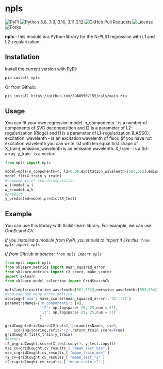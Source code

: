 # npls

![PyPI](https://img.shields.io/pypi/v/npls?color=orange) ![Python 3.8, 3.9, 3.10, 3.11,3.12](https://img.shields.io/pypi/pyversions/npls?color=blueviolet) ![GitHub Pull Requests](https://img.shields.io/github/issues-pr/89605502155/npls?color=blueviolet) ![License](https://img.shields.io/pypi/l/npls?color=blueviolet) ![Forks](https://img.shields.io/github/forks/89605502155/npls?style=social)

**npls** - this module is a Python library for the N-PLS1 regression with L1 and L2-regularization.


## Installation

Install the current version with [PyPI](https://pypi.org/project/):

```bash
pip install npls
```

Or from Github:
```bash
pip install https://github.com/89605502155/npls/main.zip
```

## Usage

You can fit your own regression model. n_components - is a number of components of SVD decomposition and l2 is a parameter of L2-regularization (Ridge) and l1 is a parameter of L1-regularization (LASSO), excitation_wavelenth - is an 
excitation wavelenth of fluor. (if you have not excitation wavelenth you can write list with len equal first shape of X_train),emission_wavelenth is an emission wavelenth. X_train - is a 3d-array. y_train -is a vector.

```python
from npls import npls 

model=npls(n_components=4, l2=0.09,excitation_wavelenth=[501,552],emission_wavelenth=[553,604])
model.fit(X_train,y_train)
#components of svd-decomposition
w_i=model.w_i
w_k=model.w_k
#predict
y_predicted=model.predict(X_test)
```

## Example

You can use this library with Scikit-learn library. For example, we can use GridSearchCV.

*If you installed a module from PyPi, you should to import it like this: ``` from npls import npls  ```*

*If from GitHub or source: ``` from npls import npls ```*

```python
from npls import npls 
from sklearn.metrics import mean_squared_error
from sklearn.metrics import r2_score, make_scorer
import sklearn
from sklearn.model_selection import GridSearchCV

npls1=npls(excitation_wavelenth=[501,552],emission_wavelenth=[553,604])
#you can use many error metrics
scoring={'mse': make_scorer(mean_squared_error),'r2':'r2'}
parametrsNames={'n_components': [4],
                'l2': np.logspace(-25, 25,num = 51),
                'l1': np.logspace(-25, 25,num = 51)
                }

gridCought=GridSearchCV(npls1, parametrsNames, cv=5, 
    scoring=scoring,refit='r2',return_train_score=True)
gridCought.fit(X_train,y_train)
#errors
r2_p=gridCought.score(X_test.copy(), y_test.copy())
mse_cv=gridCought.cv_results_[ "mean_test_mse" ]
mse_c=gridCought.cv_results_[ "mean_train_mse" ]
r2_cv=gridCought.cv_results_[ "mean_test_r2" ]
r2_c=gridCought.cv_results_[ "mean_train_r2" ]
```
